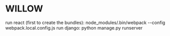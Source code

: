 # WILLOW

run react (first to create the bundles): node_modules/.bin/webpack --config webpack.local.config.js
run django: python manage.py runserver
